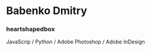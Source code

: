 # Babenko Dmitry
### heartshapedbox
JavaScrip / Python / Adobe Photoshop / Adobe InDesign

<!---
heartshapedbox/heartshapedbox is a ✨ special ✨ repository because its `README.md` (this file) appears on your GitHub profile.
You can click the Preview link to take a look at your changes.
--->
